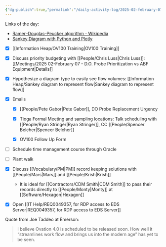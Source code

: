 ```yaml
---
{"dg-publish":true,"permalink":"/daily-activity-log/2025-02-february-07/","noteIcon":"","created":"2025-07-07T14:23:43.046-05:00"}
---
```



Links of the day: 
- [Ramer–Douglas–Peucker algorithm - Wikipedia](https://en.wikipedia.org/wiki/Ramer%E2%80%93Douglas%E2%80%93Peucker_algorithm?form=MG0AV3)
- [Sankey Diagram with Python and Plotly](https://python-graph-gallery.com/sankey-diagram-with-python-and-plotly/)



- [x] [[Information Heap/OV100 Training\|OV100 Training]]
- [x] Discuss priority budgeting with [[People/Chris Luss\|Chris Luss]]: [[Meetings/2025 02-February 07 - D.O. Probe Prioritization vs ABF Equipment\|Details]]
- [x] Hypothesize a diagram type to easily see flow volumes: [[Information Heap/Sankey diagram to represent flow\|Sankey diagram to represent flow]]

- [x] Emails
	- [x] [[People/Pete Gabor\|Pete Gabor]], DO Probe Replacement Urgency
	- [x] Tioga Formal Meeting and sampling locations: Talk scheduling with [[People/Ryan Stringer\|Ryan Stringer]], CC [[People/Spencer Belcher\|Spencer Belcher]]
	- [x] OV100 Follow Up Form


- [ ] Schedule time management course through Oracle
- [ ] Plant walk
- [x] Discuss [[Vocabulary/PM\|PM]] record keeping solutions with [[People/Mars\|Mars]] and [[People/Krish\|Krish]]
	- It is ideal for [[Contractors/CDM Smith\|CDM Smith]] to pass their records directly to [[People/Monty\|Monty]] at [[Software/Hexagon\|Hexagon]]
- [x] Open [[IT Help/REQ0049357, for RDP access to EDS Server\|REQ0049357, for RDP access to EDS Server]]

Quote from Joe Taddeo at Emerson:
> I believe Ovation 4.0 is scheduled to be released soon. How well it “streamlines work flow and brings us into the modern age” has yet to be seen.